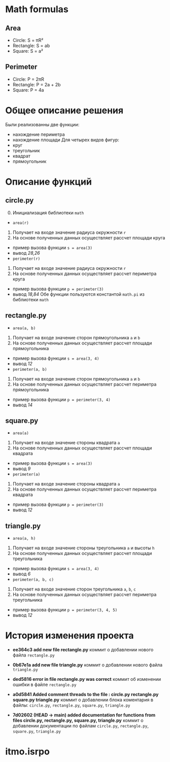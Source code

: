 # Math formulas
## Area
- Circle: S = πR²
- Rectangle: S = ab
- Square: S = a²

## Perimeter
- Circle: P = 2πR
- Rectangle: P = 2a + 2b
- Square: P = 4a

# Общее описание решения
Были реализованны две функции:
- нахождение периметра
- нахождение площади 
Для четырех видов фигур:
- круг
- треугольник
- квадрат
- прямоугольник

# Описание функций

## circle.py
0. Инициализация библиотеки `math`
- `area(r)`
1. Получает на входе значение радиуса окружности `r`
2. На основе полученных данных осуществляет расcчет площади кругa
- пример вызова функции `s = area(3)`
- вывод *28,26*
-  `perimeter(r)`
1. Получает на входе значение радиуса окружности `r`
2. На основе полученных данных осуществляет расcчет периметра круга
- пример вызова функции `p = perimeter(3)`
- вывод *18,84*
Обе функции пользуются константой `math.pi` из библиотеки `math`
## rectangle.py
- `area(a, b)`
1. Получает на входе значение сторон прямоугольника `a` и `b`
2. На основе полученных данных осуществляет расcчет площади прямоугольника
- пример вызова функции `s = area(3, 4)`
- вывод *12*
-  `perimeter(a, b)`
1. Получает на входе значение сторон прямоугольника  `a` и `b`
2. На основе полученных данных осуществляет расcчет периметра прямоугольника
- пример вызова функции `p = perimeter(3, 4)`
- вывод *14*
## square.py
- `area(a)`
1. Получает на входе значение стороны квадрата `a` 
2. На основе полученных данных осуществляет расcчет площади квадрата
- пример вызова функции `s = area(3)`
- вывод *9*
-  `perimeter(a)`
1. Получает на входе значение стороны квадрата `a` 
2. На основе полученных данных осуществляет расcчет периметра квадрата 
- пример вызова функции `p = perimeter(3)`
- вывод *12*
## triangle.py
- `area(a, h)`
1. Получает на входе значение стороны треугольника `a` и высоты `h`
2. На основе полученных данных осуществляет расcчет площади треугольника
- пример вызова функции `s = area(3, 4)`
- вывод *6*
-  `perimeter(a, b, c)`
1. Получает на входе значение сторон треугольника `a`, `b`, `c`
2. На основе полученных данных осуществляет расcчет периметра треугольника
- пример вызова функции `p = perimeter(3, 4, 5)`
- вывод *12*

# История изменения проекта 
- **ee364c3 add new file rectangle.py**
коммит о добавлении нового файла `rectangle.py` 

- **0b67e1a add new file triangle.py**
коммит о добавлении нового файла `triangle.py`

- **ded5816 error in file rectangle.py was correct**
коммит об изменении ошибки в файле `rectangle.py`

- **a0d5841 Added comment threads to the file : circle.py rectangle.py square.py triangle.py**
коммит о добавлении блока коментария в файлы: `circle.py`, `rectangle.py`, `square.py`, `triangle.py`

- **7d02602 (HEAD -> main) added documentation for functions from files circle.py, rectangle.py, square.py, triangle.py**
коммит о добавлении документации по файлам  `circle.py`, `rectangle.py`, `square.py`, `triangle.py`




# itmo.isrpo

